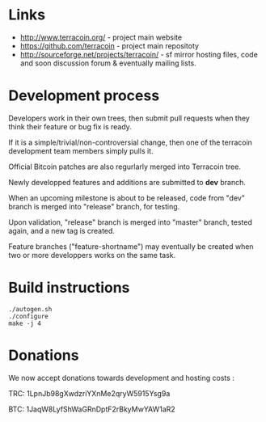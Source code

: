 # Links #

* http://www.terracoin.org/ - project main website
* https://github.com/terracoin - project main repositoty
* http://sourceforge.net/projects/terracoin/ - sf mirror hosting files, code and soon discussion forum & eventually mailing lists.


# Development process #

Developers work in their own trees, then submit pull requests when they think
their feature or bug fix is ready.

If it is a simple/trivial/non-controversial change, then one of the
terracoin development team members simply pulls it.

Official Bitcoin patches are also regurlarly merged into Terracoin tree.

Newly developped features and additions are submitted to **dev** branch.

When an upcoming milestone is about to be released, code from "dev"
branch is merged into "release" branch, for testing.

Upon validation, "release" branch is merged into "master" branch,
tested again, and a new tag is created.

Feature branches ("feature-shortname") may eventually be created when two
or more developpers works on the same task.


# Build instructions #

    ./autogen.sh
    ./configure
    make -j 4


# Donations #

We now accept donations towards development and hosting costs :

TRC: 1LpnJb98gXwdzriYXnMe2qryW5915Ysg9a

BTC: 1JaqW8LyfShWaGRnDptF2rBkyMwYAW1aR2


